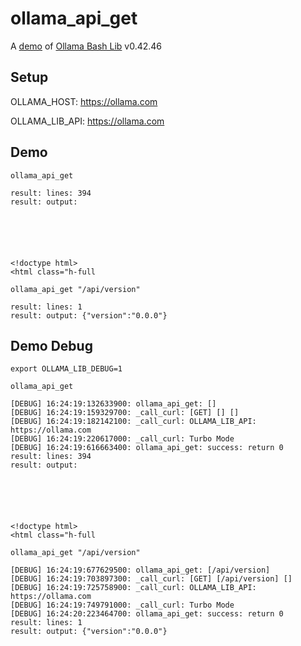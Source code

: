 # ollama_api_get

A [demo](../README.md#demos) of [Ollama Bash Lib](https://github.com/attogram/ollama-bash-lib) v0.42.46

## Setup

OLLAMA_HOST: https://ollama.com

OLLAMA_LIB_API: https://ollama.com


## Demo


```
ollama_api_get

result: lines: 394
result: output: 






<!doctype html>
<html class="h-full
```

```
ollama_api_get "/api/version"

result: lines: 1
result: output: {"version":"0.0.0"}
```

## Demo Debug

`export OLLAMA_LIB_DEBUG=1`


```
ollama_api_get

[DEBUG] 16:24:19:132633900: ollama_api_get: []
[DEBUG] 16:24:19:159329700: _call_curl: [GET] [] []
[DEBUG] 16:24:19:182142100: _call_curl: OLLAMA_LIB_API: https://ollama.com
[DEBUG] 16:24:19:220617000: _call_curl: Turbo Mode
[DEBUG] 16:24:19:616663400: ollama_api_get: success: return 0
result: lines: 394
result: output: 






<!doctype html>
<html class="h-full
```

```
ollama_api_get "/api/version"

[DEBUG] 16:24:19:677629500: ollama_api_get: [/api/version]
[DEBUG] 16:24:19:703897300: _call_curl: [GET] [/api/version] []
[DEBUG] 16:24:19:725758900: _call_curl: OLLAMA_LIB_API: https://ollama.com
[DEBUG] 16:24:19:749791000: _call_curl: Turbo Mode
[DEBUG] 16:24:20:223464700: ollama_api_get: success: return 0
result: lines: 1
result: output: {"version":"0.0.0"}
```
